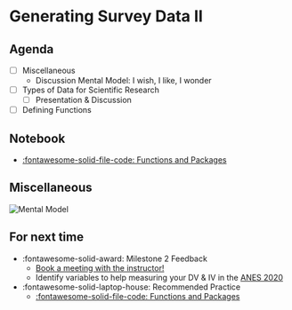 # Generating Survey Data II

## Agenda
- [ ] Miscellaneous
    - Discussion Mental Model: I wish, I like, I wonder
- [ ] Types of Data for Scientific Research
    - [ ] Presentation & Discussion
- [ ] Defining Functions

## Notebook
- [:fontawesome-solid-file-code: Functions and Packages](https://colab.research.google.com/github/mickaeltemporao/itds/blob/main/materials/03-functions-and-packages.ipynb)

## Miscellaneous

![Mental Model](https://images.squarespace-cdn.com/content/v1/55f73529e4b0e5bde7f43a66/1529065898666-ZTYIPZ3Y5PSV0DUZRU90/like+wish+wonder.png)


## For next time
-  :fontawesome-solid-award: Milestone 2 Feedback
    - [Book a meeting with the instructor!](https://calendly.com/mickaeltemporao/one-on-one)
    - Identify variables to help measuring your DV & IV in the [ANES 2020](https://sda.berkeley.edu/sdaweb/docs/nes2020full/DOC/hcbk.htm)
- :fontawesome-solid-laptop-house: Recommended Practice
    - [:fontawesome-solid-file-code: Functions and Packages](https://colab.research.google.com/github/mickaeltemporao/itds/blob/main/materials/03-functions-and-packages.ipynb)
